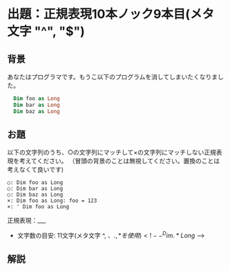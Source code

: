 # 出題：正規表現10本ノック9本目(メタ文字 "^", "$")

## 背景

あなたはプログラマです。もうこ以下のプログラムを消してしまいたくなりました。

```vb
  Dim foo as Long
  Dim bar as Long
  Dim baz as Long
```

## お題
以下の文字列のうち、○の文字列にマッチして×の文字列にマッチしない正規表現を考えてください。
（冒頭の背景のことは無視してください。置換のことは考えなくて良いです)

    ○: Dim foo as Long
    ○: Dim bar as Long
    ○: Dim baz as Long
    ×: Dim foo as Long: foo = 123
    ×: ' Dim foo as Long

  正規表現：___

  * 文字数の目安: 11文字(メタ文字 ^, $、., *を使用)   <!-- ^Dim.*Long$ -->

## 解説

<!--
メタ文字、^ や $ は文字にマッチせず、場所にマッチします。
このような表現ができるのは正規表現ならではです。^ は文字列の先頭、$は文字列の末尾(又は改行の直前)にマッチします。
(改行の扱いはややこしいのでここでは触れません)

このような場所にマッチしない(幅を持たない正規表現ということもあります。)には、\b (単語の境界にマッチ)
などがあります。単語の境界とは単語が何かによって定義が曖昧な気はしますが、たとえば以下のような検索ができます。

正規表現: \bfoo\b  (1単語の foo にマッチ)
* ○: foo
* ○: foo()
* ×: foobar
* ×: barfoo
* ×: foofoo
-->
